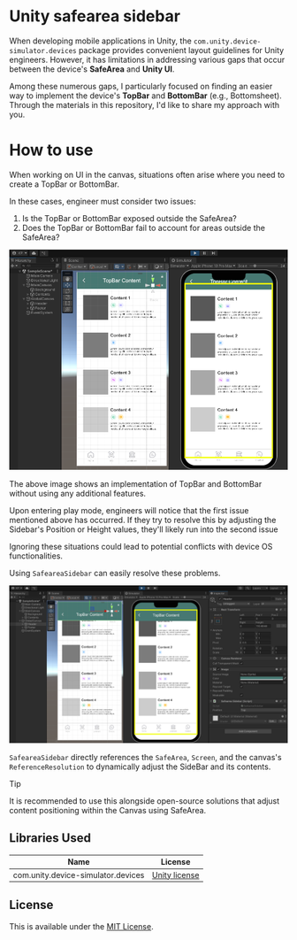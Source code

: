 # Unity safearea sidebar

When developing mobile applications in Unity, the `com.unity.device-simulator.devices` package provides convenient layout guidelines for Unity engineers. However, it has limitations in addressing various gaps that occur between the device's **SafeArea** and **Unity UI**.

Among these numerous gaps, I particularly focused on finding an easier way to implement the device's **TopBar** and **BottomBar** (e.g., Bottomsheet). Through the materials in this repository, I'd like to share my approach with you.

# How to use

When working on UI in the canvas, situations often arise where you need to create a TopBar or BottomBar. 

In these cases, engineer must consider two issues:

1. Is the TopBar or BottomBar exposed outside the SafeArea?
2. Does the TopBar or BottomBar fail to account for areas outside the SafeArea?

![how_to_use_01](./Image/how_to_use_01.png)

The above image shows an implementation of TopBar and BottomBar without using any additional features.

Upon entering play mode, engineers will notice that the first issue mentioned above has occurred. If they try to resolve this by adjusting the Sidebar's Position or Height values, they'll likely run into the second issue

Ignoring these situations could lead to potential conflicts with device OS functionalities. 

Using `SafeareaSidebar` can easily resolve these problems.

![how_to_use_01](./Image/how_to_use_02.png)

`SafeareaSidebar` directly references the `SafeArea`, `Screen`, and the canvas's `ReferenceResolution` to dynamically adjust the SideBar and its contents.

> [!TIP]
> It is recommended to use this alongside open-source solutions that adjust content positioning within the Canvas using SafeArea.

## Libraries Used

| Name                               | License                                                                      |
|------------------------------------|------------------------------------------------------------------------------|
| com.unity.device-simulator.devices | [Unity license](https://unity.com/kr/legal/licenses/unity-companion-license) |

## License

This is available under the [MIT License](https://github.com/Kunnymann/safearea-sidebar/blob/main/LICENSE).
